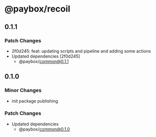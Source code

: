 # @paybox/recoil

## 0.1.1

### Patch Changes

- 2f0d245: feat: updating scripts and pipeline and adding some actions
- Updated dependencies [2f0d245]
  - @paybox/common@0.1.1

## 0.1.0

### Minor Changes

- init package publishing

### Patch Changes

- Updated dependencies
  - @paybox/common@0.1.0
